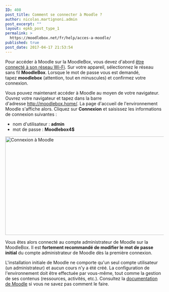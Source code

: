 ```yaml
---
ID: 408
post_title: Comment se connecter à Moodle ?
author: nicolas.martignoni.admin
post_excerpt: ""
layout: epkb_post_type_1
permalink: >
  https://moodlebox.net/fr/help/acces-a-moodle/
published: true
post_date: 2017-04-17 21:53:54
---
```

Pour accéder à Moodle sur la MoodleBox, vous devez d'abord <a href="https://moodlebox.net/fr/help/connexion-wi-fi/">être connecté à son réseau Wi-Fi</a>. Sur votre appareil, sélectionnez le réseau sans fil <strong>MoodleBox</strong>. Lorsque le mot de passe vous est demandé, tapez <strong>moodlebox</strong> (attention, tout en minuscules) et confirmez votre connexion.

Vous pouvez maintenant accéder à Moodle au moyen de votre navigateur. Ouvrez votre navigateur et tapez dans la barre d'adresse <a href="http://moodlebox.home/" target="_blank" rel="noopener">http://moodlebox.home/</a>. La page d'accueil de l'environnement Moodle s'affiche alors. Cliquez sur <strong>Connexion</strong> et saisissez les informations de connexion suivantes :
<ul>
 	<li>nom d'utilisateur : <strong>admin</strong></li>
 	<li>mot de passe : <strong>Moodlebox4$</strong></li>
</ul>
<img class="alignnone wp-image-451 size-full" src="https://moodlebox.net/fr/wp-content/uploads/sites/4/2017/04/moodle-login-1.png" alt="Connexion à Moodle" width="601" height="313" />

Vous êtes alors connecté au compte administrateur de Moodle sur la MoodleBox. Il est <strong>fortement recommandé de modifier le mot de passe initial</strong> du compte administrateur de Moodle dès la première connexion.

L'installation initiale de Moodle ne comporte qu'un seul compte utilisateur (un administrateur) et aucun cours n'y a été créé. La configuration de l'environnement doit être effectuée par vous-même, tout comme la gestion de ses contenus (ressources, activités, etc.). Consultez la <a href="https://docs.moodle.org/fr/Guide_rapide_d'administration" target="_blank" rel="noopener">documentation de Moodle</a> si vous ne savez pas comment le faire.